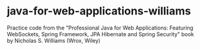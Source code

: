 # java-for-web-applications-williams
Practice code from the "Professional Java for Web Applications: Featuring WebSockets, Spring Framework, JPA Hibernate and Spring Security" book by Nicholas S. Williams (Wrox, Wiley)
